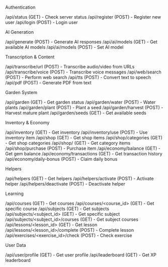 Authentication

/api/status (GET) - Check server status
/api/register (POST) - Register new user
/api/login (POST) - Login user

AI Generation

/api/generate (POST) - Generate AI responses
/api/ai/models (GET) - Get available AI models
/api/ai/models (POST) - Set AI model

Transcription & Content

/api/transcribe/url (POST) - Transcribe audio/video from URLs
/api/transcribe/voice (POST) - Transcribe voice messages
/api/web/search (POST) - Perform web search
/api/tts (POST) - Convert text to speech
/api/pdf (POST) - Generate PDF from text

Garden System

/api/garden (GET) - Get garden status
/api/garden/water (POST) - Water plants
/api/garden/plant (POST) - Plant a seed
/api/garden/harvest (POST) - Harvest mature plant
/api/garden/seeds (GET) - Get available seeds

Inventory & Economy

/api/inventory (GET) - Get inventory
/api/inventory/use (POST) - Use inventory item
/api/shop (GET) - Get shop items
/api/shop/categories (GET) - Get shop categories
/api/shop/<category> (GET) - Get category items
/api/shop/purchase (POST) - Purchase item
/api/economy/balance (GET) - Get gem balance
/api/economy/transactions (GET) - Get transaction history
/api/economy/daily-bonus (POST) - Claim daily bonus

Helpers

/api/helpers (GET) - Get helpers
/api/helpers/activate (POST) - Activate helper
/api/helpers/deactivate (POST) - Deactivate helper

Learning

/api/courses (GET) - Get courses
/api/courses/<course_id> (GET) - Get specific course
/api/subjects (GET) - Get subjects
/api/subjects/<subject_id> (GET) - Get specific subject
/api/subjects/<subject_id>/courses (GET) - Get subject courses
/api/lessons/<lesson_id> (GET) - Get lesson
/api/lessons/<lesson_id>/complete (POST) - Complete lesson
/api/exercises/<exercise_id>/check (POST) - Check exercise

User Data

/api/user/profile (GET) - Get user profile
/api/leaderboard (GET) - Get XP leaderboard

